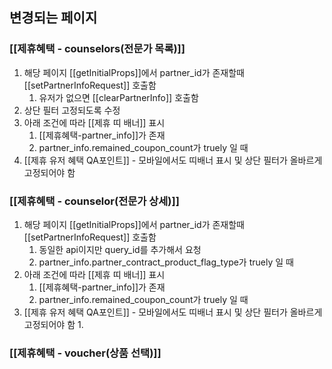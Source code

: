 ## 변경되는 페이지

### [[제휴혜택 - counselors(전문가 목록)]]

1. 해당 페이지 [[getInitialProps]]에서 partner_id가 존재할때 [[setPartnerInfoRequest]] 호출함
	1. 유저가 없으면 [[clearPartnerInfo]] 호출함
2. 상단 필터 고정되도록 수정
3. 아래 조건에 따라 [[제휴 띠 배너]] 표시
    1. [[제휴혜택-partner_info]]가 존재
    2. partner_info.remained_coupon_count가 truely 일 때
4. [[제휴 유저 혜택 QA포인트]] - 모바일에서도 띠배너 표시 및 상단 필터가 올바르게 고정되어야 함

### [[제휴혜택 - counselor(전문가 상세)]]
1. 해당 페이지 [[getInitialProps]]에서 partner_id가 존재할때 [[setPartnerInfoRequest]] 호출함
	1. 동일한 api이지만 query_id를 추가해서 요청
	2. partner_info.partner_contract_product_flag_type가 truely 일 때
2. 아래 조건에 따라 [[제휴 띠 배너]] 표시
    1. [[제휴혜택-partner_info]]가 존재
    2. partner_info.remained_coupon_count가 truely 일 때
3.  [[제휴 유저 혜택 QA포인트]] - 모바일에서도 띠배너 표시 및 상단 필터가 올바르게 고정되어야 함
	1. 
### [[제휴혜택 - voucher(상품 선택)]]
